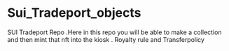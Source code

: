 # Sui_Tradeport_objects
SUI Tradeport Repo .Here in this repo you will be able to make a collection and then mint that nft into the kiosk . Royalty rule and Transferpolicy 

